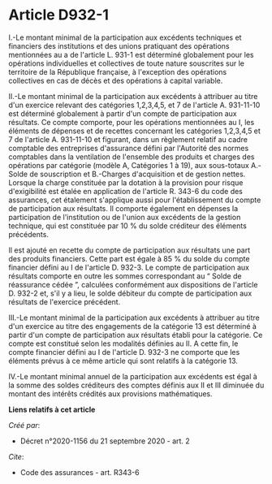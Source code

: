 # Article D932-1

I.-Le montant minimal de la participation aux excédents techniques et financiers des institutions et des unions pratiquant
des opérations mentionnées au a de l'article L. 931-1 est déterminé globalement pour les opérations individuelles et
collectives de toute nature souscrites sur le territoire de la République française, à l'exception des opérations collectives
en cas de décès et des opérations à capital variable.

II.-Le montant minimal de la participation aux excédents à attribuer au titre d'un exercice relevant des catégories
1,2,3,4,5, et 7 de l'article A. 931-11-10 est déterminé globalement à partir d'un compte de participation aux résultats. Ce
compte comporte, pour les opérations mentionnées au I, les éléments de dépenses et de recettes concernant les catégories
1,2,3,4,5 et 7 de l'article A. 931-11-10 et figurant, dans un règlement relatif au cadre comptable des entreprises
d'assurance défini par l'Autorité des normes comptables dans la ventilation de l'ensemble des produits et charges des
opérations par catégorie (modèle A, Catégories 1 à 19), aux sous-totaux A.-Solde de souscription et B.-Charges d'acquisition
et de gestion nettes. Lorsque la charge constituée par la dotation à la provision pour risque d'exigibilité est étalée en
application de l'article R. 343-6 du code des assurances, cet étalement s'applique aussi pour l'établissement du compte de
participation aux résultats. Il comporte également en dépenses la participation de l'institution ou de l'union aux excédents
de la gestion technique, qui est constituée par 10 % du solde créditeur des éléments précédents.

Il est ajouté en recette du compte de participation aux résultats une part des produits financiers. Cette part est égale à 85
% du solde du compte financier défini au I de l'article D. 932-3. Le compte de participation aux résultats comporte en outre
les sommes correspondant au “ Solde de réassurance cédée ”, calculées conformément aux dispositions de l'article D. 932-2 et,
s'il y a lieu, le solde débiteur du compte de participation aux résultats de l'exercice précédent.

III.-Le montant minimal de la participation aux excédents à attribuer au titre d'un exercice au titre des engagements de la
catégorie 13 est déterminé à partir d'un compte de participation aux résultats établi pour la catégorie. Ce compte est
constitué selon les modalités définies au II. A cette fin, le compte financier défini au I de l'article D. 932-3 ne comporte
que les éléments prévus à ce même article qui sont relatifs à la catégorie 13.

IV.-Le montant minimal annuel de la participation aux excédents est égal à la somme des soldes créditeurs des comptes définis
aux II et III diminuée du montant des intérêts crédités aux provisions mathématiques.

**Liens relatifs à cet article**

_Créé par_:

  - Décret n°2020-1156 du 21 septembre 2020 - art. 2

_Cite_:

  - Code des assurances - art. R343-6
